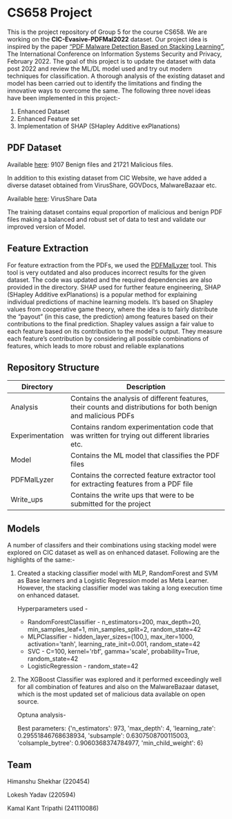 # CS658 Project

This is the project repository of Group 5 for the course CS658. We are working on the **CIC-Evasive-PDFMal2022** dataset. Our project idea is inspired by the paper [“PDF Malware Detection Based on Stacking Learning”](https://pdfs.semanticscholar.org/c4e6/1e9545951bf4e7dbefd7796b6f7f050a75f6.pdf), The International Conference on Information Systems Security and Privacy, February 2022. The goal of this project is to update the dataset with data post 2022 and review the ML/DL model used and try out modern techniques for classification. A thorough analysis of the existing dataset and model has been carried out to identify the limitations and finding the innovative ways to overcome the same. The following three novel ideas have been implemented in this project:-
1. Enhanced Dataset
2. Enhanced Feature set
3. Implementation of SHAP (SHapley Additive exPlanations)

## PDF Dataset

Available [here](http://205.174.165.80/CICDataset/CIC-EvasivePDF2022/Dataset/): 9107 Benign files and 21721 Malicious files. 

In addition to this existing dataset from CIC Website, we have added a diverse dataset obtained from VirusShare, GOVDocs, MalwareBazaar etc. 

Available [here](https://www.dropbox.com/scl/fo/e8z8d2i6y26nkdfkdtk64/h?rlkey=391h2dq0r70dxilhifvl6zlfj&e=1&dl=0): VirusShare Data

The training dataset contains equal proportion of malicious and benign PDF files making a balanced and robust set of data to test and validate our improved version of Model. 

## Feature Extraction

For feature extraction from the PDFs, we used the [PDFMalLyzer](https://github.com/ahlashkari/PDFMalLyzer) tool. This tool is very outdated and also produces incorrect results for the given dataset. The code was updated and the required dependencies are also provided in the directory. SHAP used for further feature engineering, SHAP (SHapley Additive exPlanations) is a popular method for explaining individual predictions of machine learning models. It’s based on Shapley values from cooperative game theory, where the idea is to fairly distribute the “payout” (in this case, the prediction) among features based on their contributions to the final prediction. Shapley values assign a fair value to each feature based on its contribution to the model's output. They measure each feature’s contribution by considering all possible combinations of features, which leads to more robust and reliable explanations

## Repository Structure

| Directory       | Description |
|-----------------|-------------|
| Analysis        | Contains the analysis of different features, their counts and distributions for both benign and malicious PDFs   |
| Experimentation | Contains random experimentation code that was written for trying out different libraries etc.  |
| Model           | Contains the ML model that classifies the PDF files  |
| PDFMalLyzer     | Contains the corrected feature extractor tool for extracting features from a PDF file |
| Write_ups       | Contains the write ups that were to be submitted for the project |

## Models 
A number of classifers and their combinations using stacking model were explored on CIC dataset as well as on enhanced dataset. Following are the highlights of the same:-

1. Created a stacking classifier model with MLP, RandomForest and SVM as Base learners and a Logistic Regression model as Meta Learner. However, the stacking classifier model was taking a long execution time on enhanced dataset.

    Hyperparameters used -

    * RandomForestClassifier - n_estimators=200, max_depth=20, min_samples_leaf=1, min_samples_split=2, random_state=42
    * MLPClassifier - hidden_layer_sizes=(100,), max_iter=1000, activation='tanh', learning_rate_init=0.001, random_state=42
    * SVC - C=100, kernel='rbf', gamma='scale', probability=True, random_state=42
    * LogisticRegression - random_state=42


2. The XGBoost Classifier was explored and it performed exceedingly well for all combination of features and also on the MalwareBazaar dataset, which is the most updated set of malicious data available on open source.

    Optuna analysis-

    Best parameters: {'n_estimators': 973, 'max_depth': 4, 'learning_rate': 0.29551846768638934, 'subsample': 0.6307508700115003, 'colsample_bytree': 0.9060368374784977, 'min_child_weight': 6}

## Team

Himanshu Shekhar (220454)

Lokesh Yadav (220594)

Kamal Kant Tripathi (241110086)
